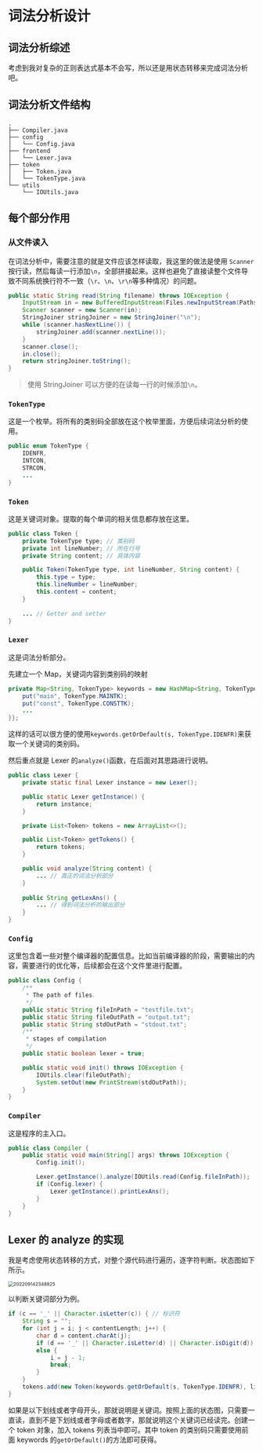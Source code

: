 # 词法分析设计

## 词法分析综述

考虑到我对复杂的正则表达式基本不会写，所以还是用状态转移来完成词法分析吧。

## 词法分析文件结构

```
.
├── Compiler.java
├── config
│   └── Config.java
├── frontend
│   └── Lexer.java
├── token
│   ├── Token.java
│   └── TokenType.java
└── utils
    └── IOUtils.java
```

## 每个部分作用

### 从文件读入

在词法分析中，需要注意的就是文件应该怎样读取，我这里的做法是使用 `Scanner` 按行读，然后每读一行添加`\n`，全部拼接起来。这样也避免了直接读整个文件导致不同系统换行符不一致（`\r`、`\n`、`\r\n`等多种情况）的问题。

```java
public static String read(String filename) throws IOException {
    InputStream in = new BufferedInputStream(Files.newInputStream(Paths.get(filename)));
    Scanner scanner = new Scanner(in);
    StringJoiner stringJoiner = new StringJoiner("\n");
    while (scanner.hasNextLine()) {
        stringJoiner.add(scanner.nextLine());
    }
    scanner.close();
    in.close();
    return stringJoiner.toString();
}
```

> 使用 StringJoiner 可以方便的在读每一行的时候添加`\n`。

### `TokenType`

这是一个枚举。将所有的类别码全部放在这个枚举里面，方便后续词法分析的使用。

```java
public enum TokenType {
    IDENFR,
    INTCON,
    STRCON,
  	...
}
```

### `Token`

这是关键词对象。提取的每个单词的相关信息都存放在这里。

```java
public class Token {
    private TokenType type; // 类别码
    private int lineNumber; // 所在行号
    private String content; // 具体内容

    public Token(TokenType type, int lineNumber, String content) {
        this.type = type;
        this.lineNumber = lineNumber;
        this.content = content;
    }
  
    ... // Getter and setter
}
```

### `Lexer`

这是词法分析部分。

先建立一个 Map，关键词内容到类别码的映射

```java
private Map<String, TokenType> keywords = new HashMap<String, TokenType>() {{
    put("main", TokenType.MAINTK);
    put("const", TokenType.CONSTTK);
    ...
}};
```

这样的话可以很方便的使用`keywords.getOrDefault(s, TokenType.IDENFR)`来获取一个关键词的类别码。

然后重点就是 Lexer 的`analyze()`函数，在后面对其思路进行说明。

```java
public class Lexer {
    private static final Lexer instance = new Lexer();

    public static Lexer getInstance() {
        return instance;
    }

    private List<Token> tokens = new ArrayList<>();

    public List<Token> getTokens() {
        return tokens;
    }

    public void analyze(String content) {
        ... // 真正的词法分析部分
    }
  
    public String getLexAns() {
        ... // 得到词法分析的输出部分
    }
}
```

### `Config`

这里包含着一些对整个编译器的配置信息。比如当前编译器的阶段，需要输出的内容，需要进行的优化等，后续都会在这个文件里进行配置。

```java
public class Config {
    /**
     * The path of files.
     */
    public static String fileInPath = "testfile.txt";
    public static String fileOutPath = "output.txt";
    public static String stdOutPath = "stdout.txt";
    /**
     * stages of compilation
     */
    public static boolean lexer = true;

    public static void init() throws IOException {
        IOUtils.clear(fileOutPath);
        System.setOut(new PrintStream(stdOutPath));
    }
}
```

### `Compiler`

这是程序的主入口。

```java
public class Compiler {
    public static void main(String[] args) throws IOException {
        Config.init();

        Lexer.getInstance().analyze(IOUtils.read(Config.fileInPath));
        if (Config.lexer) {
            Lexer.getInstance().printLexAns();
        }
    }
}
```

## Lexer 的 analyze 的实现

我是考虑使用状态转移的方式，对整个源代码进行遍历，逐字符判断。状态图如下所示。

<img src="assets/202209142348825.png" alt="202209142348825" style="zoom:67%;" />

以判断关键词部分为例。

```java
if (c == '_' || Character.isLetter(c)) { // 标识符
    String s = "";
    for (int j = i; j < contentLength; j++) {
        char d = content.charAt(j);
        if (d == '_' || Character.isLetter(d) || Character.isDigit(d)) s += d;
        else {
            i = j - 1;
            break;
        }
    }
    tokens.add(new Token(keywords.getOrDefault(s, TokenType.IDENFR), lineNumber, s));
}
```

如果是以下划线或者字母开头，那就说明是关键词。按照上面的状态图，只需要一直读，直到不是下划线或者字母或者数字，那就说明这个关键词已经读完。创建一个 token 对象，加入 tokens 列表当中即可。其中 token 的类别码只需要使用前面 keywords 的`getOrDefault()`的方法即可获得。
